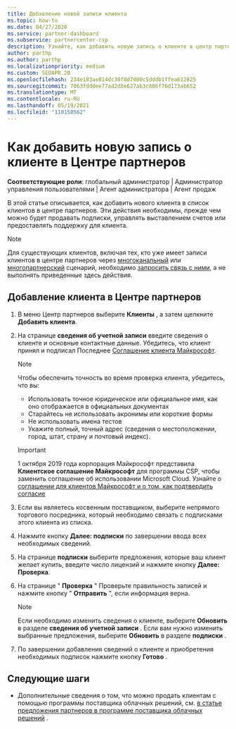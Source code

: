 ```yaml
---
title: Добавление новой записи клиента
ms.topic: how-to
ms.date: 04/27/2020
ms.service: partner-dashboard
ms.subservice: partnercenter-csp
description: Узнайте, как добавить новую запись о клиенте в центр партнеров. Затем можно продать клиентские подписки, управлять выставлением счетов или предоставлять поддержку клиентов.
author: parthp
ms.author: parthp
ms.localizationpriority: medium
ms.custom: SEOAPR.20
ms.openlocfilehash: 234e183ae814dc30f8d7d00c5dddb1ffea612825
ms.sourcegitcommit: 7063fdddee77ad2d8e627ab3c806f76d173ab652
ms.translationtype: MT
ms.contentlocale: ru-RU
ms.lasthandoff: 05/19/2021
ms.locfileid: "110150562"
---
```

# <a name="how-to-add-a-new-customer-record-in-partner-center"></a>Как добавить новую запись о клиенте в Центре партнеров

**Соответствующие роли**: глобальный администратор | Администратор управления пользователями | Агент администратора | Агент продаж

В этой статье описывается, как добавить нового клиента в список клиентов в центре партнеров. Эти действия необходимы, прежде чем можно будет продавать подписки, управлять выставлением счетов или предоставлять поддержку для клиента.

>[!NOTE]
>Для существующих клиентов, включая тех, кто уже имеет записи клиентов в центре партнеров через [многоканальный](multichannel.md) или [многопартнерский](multipartner.md) сценарий, необходимо [запросить связь с ними](request-a-relationship-with-a-customer.md), а не выполнять приведенные здесь действия.

## <a name="to-add-a-new-customer-in-partner-center"></a>Добавление клиента в Центре партнеров

1. В меню Центр партнеров выберите **Клиенты** , а затем щелкните **Добавить клиента**.

2. На странице **сведения об учетной записи** введите сведения о клиенте и основные контактные данные. Убедитесь, что клиент принял и подписал Последнее [Соглашение клиента Майкрософт](agreements.md).

   >[!NOTE]
   >
   >Чтобы обеспечить точность во время проверка клиента, убедитесь, что вы:
   >
   >- Использовать точное юридическое или официальное имя, как оно отображается в официальных документах
   >- Старайтесь не использовать акронимы или короткие формы
   >- Не использовать имена тестов
   >- Укажите полный, точный адрес (сведения о местоположении, город, штат, страну и почтовый индекс).

   >[!IMPORTANT]
   > 1 октября 2019 года корпорация Майкрософт представила **Клиентское соглашение Майкрософт** для программы CSP, чтобы заменить соглашение об использовании Microsoft Cloud. Узнайте о [соглашении для клиентов Майкрософт и о том, как подтвердить согласие](confirm-customer-agreement.md)
  
3. Если вы являетесь косвенным поставщиком, выберите непрямого торгового посредника, который необходимо связать с подписками этого клиента из списка.

4. Нажмите кнопку **Далее: подписки** по завершении ввода всех необходимых сведений.

5. На странице **подписки** выберите предложения, которые ваш клиент желает купить, введите число лицензий и нажмите кнопку **Далее: Проверка**.

6. На странице " **Проверка** " Проверьте правильность записей и нажмите кнопку " **Отправить** ", если информация верна.

   >[!NOTE]
   >Если необходимо изменить сведения о клиенте, выберите **Обновить** в разделе **сведения об учетной записи** . Если вам нужно изменить выбранные предложения, выберите **Обновить** в разделе **подписки** .

7. По завершении добавления сведений о клиенте и приобретения необходимых подписок нажмите кнопку **Готово** .

## <a name="next-steps"></a>Следующие шаги

- Дополнительные сведения о том, что можно продать клиентам с помощью программы поставщика облачных решений, см. [в статье предложения партнеров в программе поставщика облачных решений](csp-offers.md) .

